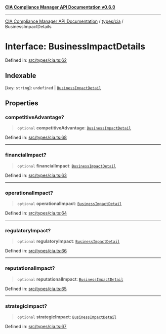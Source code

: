[**CIA Compliance Manager API Documentation v0.6.0**](../../../README.md)

***

[CIA Compliance Manager API Documentation](../../../modules.md) / [types/cia](../README.md) / BusinessImpactDetails

# Interface: BusinessImpactDetails

Defined in: [src/types/cia.ts:62](https://github.com/Hack23/cia-compliance-manager/blob/ca083b463223765b22422b66b3a43930241849bd/src/types/cia.ts#L62)

## Indexable

\[`key`: `string`\]: `undefined` \| [`BusinessImpactDetail`](BusinessImpactDetail.md)

## Properties

### competitiveAdvantage?

> `optional` **competitiveAdvantage**: [`BusinessImpactDetail`](BusinessImpactDetail.md)

Defined in: [src/types/cia.ts:68](https://github.com/Hack23/cia-compliance-manager/blob/ca083b463223765b22422b66b3a43930241849bd/src/types/cia.ts#L68)

***

### financialImpact?

> `optional` **financialImpact**: [`BusinessImpactDetail`](BusinessImpactDetail.md)

Defined in: [src/types/cia.ts:63](https://github.com/Hack23/cia-compliance-manager/blob/ca083b463223765b22422b66b3a43930241849bd/src/types/cia.ts#L63)

***

### operationalImpact?

> `optional` **operationalImpact**: [`BusinessImpactDetail`](BusinessImpactDetail.md)

Defined in: [src/types/cia.ts:64](https://github.com/Hack23/cia-compliance-manager/blob/ca083b463223765b22422b66b3a43930241849bd/src/types/cia.ts#L64)

***

### regulatoryImpact?

> `optional` **regulatoryImpact**: [`BusinessImpactDetail`](BusinessImpactDetail.md)

Defined in: [src/types/cia.ts:66](https://github.com/Hack23/cia-compliance-manager/blob/ca083b463223765b22422b66b3a43930241849bd/src/types/cia.ts#L66)

***

### reputationalImpact?

> `optional` **reputationalImpact**: [`BusinessImpactDetail`](BusinessImpactDetail.md)

Defined in: [src/types/cia.ts:65](https://github.com/Hack23/cia-compliance-manager/blob/ca083b463223765b22422b66b3a43930241849bd/src/types/cia.ts#L65)

***

### strategicImpact?

> `optional` **strategicImpact**: [`BusinessImpactDetail`](BusinessImpactDetail.md)

Defined in: [src/types/cia.ts:67](https://github.com/Hack23/cia-compliance-manager/blob/ca083b463223765b22422b66b3a43930241849bd/src/types/cia.ts#L67)
